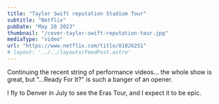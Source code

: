 ```yaml
---
title: "Taylor Swift reputation Stadium Tour"
subtitle: "Netflix"
pubDate: "May 20 2023"
thumbnail: "/cover-taylor-swift-reputation-tour.jpg"
mediaType: "video"
url: "https://www.netflix.com/title/81026251"
# layout: '../../layouts/FeedPost.astro'
---
```

Continuing the recent string of performance videos... the whole show is great, but "...Ready For It?" is such a banger of an opener. 

I fly to Denver in July to see the Eras Tour, and I expect it to be epic. 